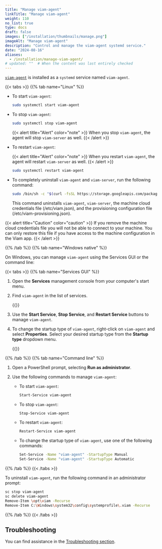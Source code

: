 ```yaml
---
title: "Manage viam-agent"
linkTitle: "Manage viam-agent"
weight: 110
no_list: true
type: docs
draft: false
images: ["/installation/thumbnails/manage.png"]
imageAlt: "Manage viam-agent"
description: "Control and manage the viam-agent systemd service."
date: "2024-08-16"
aliases:
  - /installation/manage-viam-agent/
# updated: ""  # When the content was last entirely checked
---
```


[`viam-agent`](/manage/reference/viam-agent/) is installed as a `systemd` service named `viam-agent`.

{{< tabs >}}
{{% tab name="Linux" %}}

- To start `viam-agent`:

  ```sh {class="command-line" data-prompt="$"}
  sudo systemctl start viam-agent
  ```

- To stop `viam-agent`:

  ```sh {class="command-line" data-prompt="$"}
  sudo systemctl stop viam-agent
  ```

  {{< alert title="Alert" color="note" >}}
  When you stop `viam-agent`, the agent will stop `viam-server` as well.
  {{< /alert >}}

- To restart `viam-agent`:

  {{< alert title="Alert" color="note" >}}
  When you restart `viam-agent`, the agent will restart `viam-server` as well.
  {{< /alert >}}

  ```sh {class="command-line" data-prompt="$"}
  sudo systemctl restart viam-agent
  ```

- To completely uninstall `viam-agent` and `viam-server`, run the following command:

  ```sh {class="command-line" data-prompt="$"}
  sudo /bin/sh -c "$(curl -fsSL https://storage.googleapis.com/packages.viam.com/apps/viam-agent/uninstall.sh)"
  ```

  This command uninstalls `viam-agent`, `viam-server`, the machine cloud credentials file (<file>/etc/viam.json</file>), and the provisioning configuration file (<file>/etc/viam-provisioning.json</file>).

{{< alert title="Caution" color="caution" >}}
If you remove the machine cloud credentials file you will not be able to connect to your machine.
You can only restore this file if you have access to the machine configuration in the Viam app.
{{< /alert >}}

{{% /tab %}}
{{% tab name="Windows native" %}}

On Windows, you can manage `viam-agent` using the Services GUI or the command line:

{{< tabs >}}
{{% tab name="Services GUI" %}}

1. Open the **Services** management console from your computer's start menu.

1. Find `viam-agent` in the list of services.

   {{<imgproc src="/manage/viam-agent-windows-services-manager.png" resize="x1100" declaredimensions=true alt="Windows Services manager with viam-agent highlighted." style="max-width:600px" class="shadow imgzoom" >}}

1. Use the **Start Service**, **Stop Service**, and **Restart Service** buttons to manage `viam-agent`.

1. To change the startup type of `viam-agent`, right-click on `viam-agent` and select **Properties**.
   Select your desired startup type from the **Startup type** dropdown menu.

   {{<imgproc src="/manage/startup-type-windows.png" resize="x1000" declaredimensions=true alt="Windows Services manager with viam-agent properties open." style="max-width:350px" class="shadow imgzoom" >}}

{{% /tab %}}
{{% tab name="Command line" %}}

1. Open a PowerShell prompt, selecting **Run as administrator**.

1. Use the following commands to manage `viam-agent`:

   - To start `viam-agent`:

     ```sh {class="command-line" data-prompt="$"}
     Start-Service viam-agent
     ```

   - To stop `viam-agent`:

     ```sh {class="command-line" data-prompt="$"}
     Stop-Service viam-agent
     ```

   - To restart `viam-agent`:

     ```sh {class="command-line" data-prompt="$"}
     Restart-Service viam-agent
     ```

   - To change the startup type of `viam-agent`, use one of the following commands:

     ```sh {class="command-line" data-prompt="$"}
     Set-Service -Name "viam-agent" -StartupType Manual
     Set-Service -Name "viam-agent" -StartupType Automatic
     ```

{{% /tab %}}
{{< /tabs >}}

To uninstall `viam-agent`, run the following command in an administrator prompt:

```sh {class="command-line" data-prompt="$"}
sc stop viam-agent
sc delete viam-agent
Remove-Item \opt\viam -Recurse
Remove-Item C:\Windows\system32\config\systemprofile\.viam -Recurse
```

{{% /tab %}}
{{< /tabs >}}

## Troubleshooting

You can find assistance in the [Troubleshooting section](/manage/troubleshoot/troubleshoot/).
